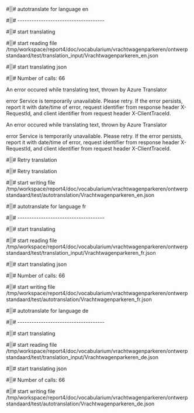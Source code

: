 #||# autotranslate for language en  

#||# -------------------------------------  

#||# start translating  

#||# start reading file /tmp/workspace/report4/doc/vocabularium/vrachtwagenparkeren/ontwerpstandaard/test/translation_input/Vrachtwagenparkeren_en.json  

#||# start translating json  

#||# Number of calls: 66  

An error occured while translating text, thrown by Azure Translator  

error Service is temporarily unavailable. Please retry. If the error persists, report it with date/time of error, request identifier from response header X-RequestId, and client identifier from request header X-ClientTraceId.  

An error occured while translating text, thrown by Azure Translator  

error Service is temporarily unavailable. Please retry. If the error persists, report it with date/time of error, request identifier from response header X-RequestId, and client identifier from request header X-ClientTraceId.  

#||# Retry translation  

#||# Retry translation  

#||# start writing file /tmp/workspace/report4/doc/vocabularium/vrachtwagenparkeren/ontwerpstandaard/test/autotranslation/Vrachtwagenparkeren_en.json  

#||# autotranslate for language fr  

#||# -------------------------------------  

#||# start translating  

#||# start reading file /tmp/workspace/report4/doc/vocabularium/vrachtwagenparkeren/ontwerpstandaard/test/translation_input/Vrachtwagenparkeren_fr.json  

#||# start translating json  

#||# Number of calls: 66  

#||# start writing file /tmp/workspace/report4/doc/vocabularium/vrachtwagenparkeren/ontwerpstandaard/test/autotranslation/Vrachtwagenparkeren_fr.json  

#||# autotranslate for language de  

#||# -------------------------------------  

#||# start translating  

#||# start reading file /tmp/workspace/report4/doc/vocabularium/vrachtwagenparkeren/ontwerpstandaard/test/translation_input/Vrachtwagenparkeren_de.json  

#||# start translating json  

#||# Number of calls: 66  

#||# start writing file /tmp/workspace/report4/doc/vocabularium/vrachtwagenparkeren/ontwerpstandaard/test/autotranslation/Vrachtwagenparkeren_de.json  

